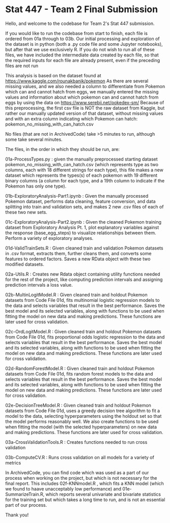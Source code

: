 # Stat 447 - Team 2 Final Submission

Hello, and welcome to the codebase for Team 2's Stat 447 submission.

If you would like to run the codebase from start to finish, each
file is ordered from 01a through to 03b. Our initial processing and
exploration of the dataset is in python (both a .py code file and some Jupyter notebooks), 
but after that we use exclusively R. If you do not wish to run all of these files, 
we have included the intermediate data created by each file, so that the required inputs 
for each file are already present, even if the preceding files are not run

This analysis is based on the dataset found at https://www.kaggle.com/rounakbanik/pokemon
As there are several missing values, and we also needed a column to differentiate from 
Pokemon which can and cannot hatch from eggs, we manually entered the missing values
and information about which pokemon can and cannot hatch from eggs by using the data
on https://www.serebii.net/pokedex-sm/
Because of this preprocessing, the first csv file is NOT the raw dataset from Kaggle,
but rather our manually updated version of that dataset, without missing values and with
an extra column indicating which Pokemon can hatch: pokemon_no_missing_with_can_hatch.csv

No files (that are not in ArchivedCode) take >5 minutes to run, although some take several minutes. 

The files, in the order in which they should be run, are:

01a-ProcessTypes.py : given the manually preprocessed starting dataset pokemon_no_missing_with_can_hatch.csv 
(which represents type as two columns, each with 18 different strings for each type), 
this file makes a new dataset which represents the types(s) of each pokemon with 19 different binary columns 
(a column for each type, and a 19th column to indicate if the Pokemon has only one type).

01b-ExploratoryAnalysis-Part1.ipynb : Given the manually processed Pokemon dataset, performs 
data cleaning, feature conversion, and data splitting into train and validation sets, 
and makes 2 new .csv files of each of these two new sets.

01c-ExploratoryAnalysis-Part2.ipynb : Given the cleaned Pokemon training dataset from 
Exploratory Analysis Pt. 1, plot explanatory variables against the response 
(base_egg_steps) to visualize relationships between them. Perform a variety of exploratory analyses.

01d-ValidTrainSets.R : Given cleaned train and validation Pokemon datasets in .csv format, extracts them, 
further cleans them, and converts some features to ordered factors. Saves a new RData object with these 
two modified datasets.

02a-Utils.R : Creates new Rdata object containing utility functions needed for the rest of the project, like
computing prediction intervals and assigning prediction intervals a loss value.

02b-MultinLogitModel.R : Given cleaned train and holdout Pokemon datasets from Code File 01d, fits multinomial logistic regression models to the data and selects
variables that result in the best performance. Saves the best model and its selected variables, along with functions to be used 
when fitting the model on new data and making predictions. These functions are later used for cross validation.

02c-OrdLogitModel.R : Given cleaned train and holdout Pokemon datasets from Code File 01d, fits proportional odds logistic regression to the data and selects
variables that result in the best performance. Saves the best model and its selected variables, along with functions to be used 
when fitting the model on new data and making predictions. These functions are later used for cross validation.

02d-RandomForestModel.R : Given cleaned train and holdout Pokemon datasets from Code File 01d, fits random forest models to the data and selects
variables that result in the best performance. Saves the best model and its selected variables, along with functions to be used 
when fitting the model on new data and making predictions. These functions are later used for cross validation.

02e-DecisionTreeModel.R : Given cleaned train and holdout Pokemon datasets from Code File 01d, uses a greedy decision tree algorithm to fit a model to the data, 
selecting hyperparameters using the holdout set so that the model performs reasonably well. We also create functions to be used 
when fitting the model (with the selected hyperparameters) on new data and making predictions. These functions are later used for cross validation.

03a-CrossValidationTools.R : Creates functions needed to run cross validation

03b-ComputeCV.R : Runs cross validation on all models for a variety of metrics

In ArchivedCode, you can find code which was used as a part of our process when working
on the project, but which is not necessary for the final report. This includes 02f-KNNmodel.R ,
which fits a KNN model (which we found to haave unacceptably low performance) and 01e-SummarizeTrain.R, 
which reports several univariate and bivariate statistics for the training set but which takes
a long time to run, and is not an essential part of our process.

Thank you!